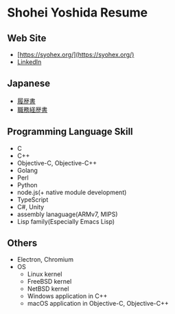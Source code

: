 # Shohei Yoshida Resume

## Web Site
- [https://syohex.org/](https://syohex.org/)
- [LinkedIn](https://www.linkedin.com/in/shohei-yoshida-3b7bb364/)

## Japanese
- [履歴書](ja/personal_history.md)
- [職務経歴書](ja/resume.md)

## Programming Language Skill

- C
- C++
- Objective-C, Objective-C++
- Golang
- Perl
- Python
- node.js(+ native module development)
- TypeScript
- C#, Unity
- assembly lanaguage(ARMv7, MIPS)
- Lisp family(Especially Emacs Lisp)

## Others

- Electron, Chromium
- OS
  - Linux kernel
  - FreeBSD kernel
  - NetBSD kernel
  - Windows application in C++
  - macOS application in Objective-C, Objective-C++

